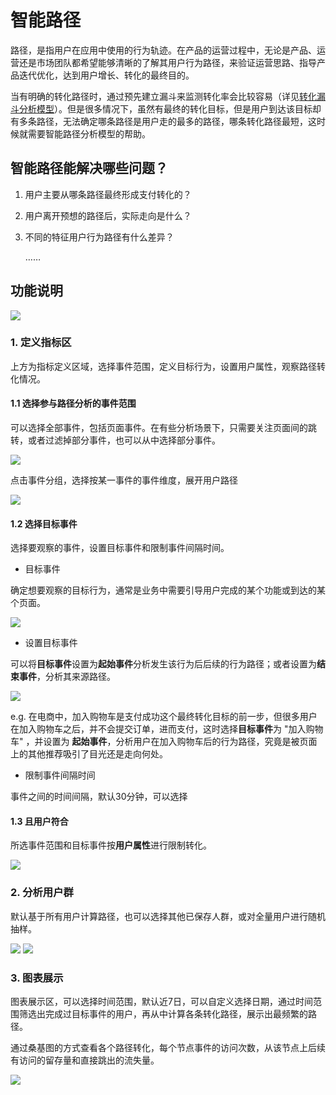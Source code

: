 # 智能路径

路径，是指用户在应用中使用的行为轨迹。在产品的运营过程中，无论是产品、运营还是市场团队都希望能够清晰的了解其用户行为路径，来验证运营思路、指导产品迭代优化，达到用户增长、转化的最终目的。

当有明确的转化路径时，通过预先建立漏斗来监测转化率会比较容易（详见[转化漏斗分析模型](analytics-funnel.md)）。但是很多情况下，虽然有最终的转化目标，但是用户到达该目标却有多条路径，无法确定哪条路径是用户走的最多的路径，哪条转化路径最短，这时候就需要智能路径分析模型的帮助。

## 智能路径能解决哪些问题？

1. 用户主要从哪条路径最终形成支付转化的？
2. 用户离开预想的路径后，实际走向是什么？
3. 不同的特征用户行为路径有什么差异？

   ……

## 功能说明

![ ](https://imguserradar.analysys.cn/fangzhou/img/2018/08/201808201003124639.png)

### 1. 定义指标区

上方为指标定义区域，选择事件范围，定义目标行为，设置用户属性，观察路径转化情况。

#### 1.1 选择参与路径分析的事件范围

可以选择全部事件，包括页面事件。在有些分析场景下，只需要关注页面间的跳转，或者过滤掉部分事件，也可以从中选择部分事件。

![ ](https://imguserradar.analysys.cn/fangzhou/img/2018/08/201808201110253178.png)

点击事件分组，选择按某一事件的事件维度，展开用户路径

![ ](https://imguserradar.analysys.cn/fangzhou/img/2019/03/201903151428012195.jpg)

#### 1.2 选择目标事件

选择要观察的事件，设置目标事件和限制事件间隔时间。

* 目标事件

确定想要观察的目标行为，通常是业务中需要引导用户完成的某个功能或到达的某个页面。

![ ](https://imguserradar.analysys.cn/fangzhou/img/2018/08/201808201118198157.png)

* 设置目标事件

可以将**目标事件**设置为**起始事件**分析发生该行为后后续的行为路径；或者设置为**结束事件**，分析其来源路径。

![ ](https://imguserradar.analysys.cn/fangzhou/img/2018/08/201808201118190152.png)

e.g. 在电商中，加入购物车是支付成功这个最终转化目标的前一步，但很多用户在加入购物车之后，并不会提交订单，进而支付，这时选择**目标事件**为 "加入购物车" ，并设置为 **起始事件**，分析用户在加入购物车后的行为路径，究竟是被页面上的其他推荐吸引了目光还是走向何处。

* 限制事件间隔时间

事件之间的时间间隔，默认30分钟，可以选择

#### 1.3 且用户符合

所选事件范围和目标事件按**用户属性**进行限制转化。

![ ](https://imguserradar.analysys.cn/fangzhou/img/2018/08/201808201133041455.png)

### 2. 分析用户群

默认基于所有用户计算路径，也可以选择其他已保存人群，或对全量用户进行随机抽样。

![ ](https://imguserradar.analysys.cn/fangzhou/img/2018/08/201808201143399817.png) ![ ](https://imguserradar.analysys.cn/fangzhou/img/2018/08/201808201143390278.png)

### 3. 图表展示

图表展示区，可以选择时间范围，默认近7日，可以自定义选择日期，通过时间范围筛选出完成过目标事件的用户，再从中计算各条转化路径，展示出最频繁的路径。

通过桑基图的方式查看各个路径转化，每个节点事件的访问次数，从该节点上后续有访问的留存量和直接跳出的流失量。

![ ](https://imguserradar.analysys.cn/fangzhou/img/2018/05/201805162115068370.png)



